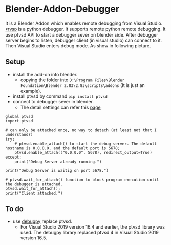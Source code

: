 # Blender-Addon-Debugger
It is a Blender Addon which enables remote debugging from Visual Studio.
[ᴘᴛᴠsᴅ](https://github.com/microsoft/ptvsd) is a python debugger. It supports remote python remote debugging.
It use ptvsd API to start a debugger sever on blender side. After debugger server begins to listen, debugger client (in visual studio) can connect to it. Then
Visual Studio enters debug mode.    As show in following picture.

## Setup
- install the add-on into blender.
  - copying the folder into `D:\Program Files\Blender Foundation\Blender 2.83\2.83\scripts\addons` (It is just an example).
- install ptvsd by command `pip install ptvsd`
- connect to debugger sever in blender. 
  - The detail settings can refer this [page](https://docs.microsoft.com/en-us/visualstudio/python/debugging-python-code-on-remote-linux-machines?view=vs-2019#attach-remotely-from-python-tools)
  
    
```
global ptvsd 
import ptvsd

# can only be attached once, no way to detach (at least not that I understand?)
try:
    # ptvsd.enable_attach() to start the debug server. The default hostname is 0.0.0.0, and the default port is 5678;
    ptvsd.enable_attach(("0.0.0.0", 5678), redirect_output=True)
except:
    print("Debug Server already running.")

print("Debug Server is waitig on port 5678.")

# ptvsd.wait_for_attach() function to block program execution until the debugger is attached.
ptvsd.wait_for_attach();
print("Client attached.")

```

## To do
- use [debugpy](https://github.com/microsoft/debugpy) replace ptvsd.
  - For Visual Studio 2019 version 16.4 and earlier, the ptvsd library was used. The debugpy library replaced ptvsd 4 in Visual Studio 2019 version 16.5.

